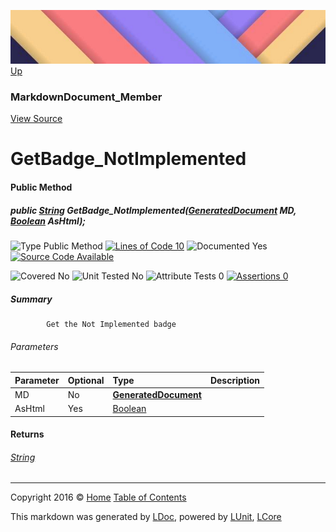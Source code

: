![](../Content/LDoc-banner-small.png "")
[Up](MarkdownDocument_Member.md)

### MarkdownDocument_Member
[View Source](../Markdown/Generators/MarkdownDocument_Member.cs)

# GetBadge_NotImplemented

#### Public Method

##### public <a href="https://msdn.microsoft.com/en-us/library/system.string.aspx" alt="">String</a> GetBadge_NotImplemented(<strong><a href="GeneratedDocument.md" alt="">GeneratedDocument</a></strong> MD, <a href="https://msdn.microsoft.com/en-us/library/system.boolean.aspx" alt="">Boolean</a> AsHtml);

![Type Public Method](http://b.repl.ca/v1/Type-Public%20Method-Blue.png "") [![Lines of Code 10](http://b.repl.ca/v1/Lines%20of%20Code-10-blue.png "")](../Markdown/Generators/MarkdownDocument_Member.cs#L238)    ![Documented Yes](http://b.repl.ca/v1/Documented-Yes-brightgreen.png "") [![Source Code Available](http://b.repl.ca/v1/Source%20Code-Available-brightgreen.png "")](../Markdown/Generators/MarkdownDocument_Member.cs#L238)

![Covered No](http://b.repl.ca/v1/Covered-No-red.png "") ![Unit Tested No](http://b.repl.ca/v1/Unit%20Tested-No-lightgrey.png "") ![Attribute Tests 0](http://b.repl.ca/v1/Attribute%20Tests-0-lightgrey.png "") [![Assertions 0](http://b.repl.ca/v1/Assertions-0-lightgrey.png "")](../Markdown/Generators/MarkdownDocument_Member.cs)

##### Summary

            Get the Not Implemented badge
            

###### Parameters

Parameter | Optional | Type | Description
:---  | :---  | :---  | :--- 
MD | No | **[GeneratedDocument](GeneratedDocument.md)** | 
AsHtml | Yes | [Boolean](https://msdn.microsoft.com/en-us/library/system.boolean.aspx) | 


#### Returns

###### [String](https://msdn.microsoft.com/en-us/library/system.string.aspx)



---

Copyright 2016 &copy; [Home](../../README.md) [Table of Contents](../../TableOfContents.md)

This markdown was generated by [LDoc](https://github.com/CodeSingularity/LDoc), powered by [LUnit](https://github.com/CodeSingularity/LUnit), [LCore](https://github.com/CodeSingularity/LCore)
